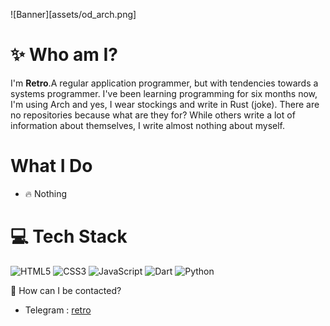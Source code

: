 ![Banner][assets/od_arch.png]

# ✨ Who am I?
I'm **Retro**.A regular application programmer, but with tendencies towards a systems programmer. I've been learning programming for six months now, I'm using Arch and yes, I wear stockings and write in Rust (joke). There are no repositories because what are they for? While others write a lot of information about themselves, I write almost nothing about myself.

# What I Do

* 🔥 Nothing


# 💻 Tech Stack
![HTML5](https://img.shields.io/badge/html5-%23E34F26.svg?style=for-the-badge&logo=html5&logoColor=white) ![CSS3](https://img.shields.io/badge/css3-%231572B6.svg?style=for-the-badge&logo=css3&logoColor=white) ![JavaScript](https://img.shields.io/badge/javascript-%23323330.svg?style=for-the-badge&logo=javascript&logoColor=%23F7DF1E) ![Dart](https://img.shields.io/badge/dart-%230175C2.svg?style=for-the-badge&logo=dart&logoColor=white) ![Python](https://img.shields.io/badge/MyProject-Python-blue.svg?logo=python&logoColor=yellow)

💬 How can I be contacted?

* Telegram : <a href="https://t.me/veryretroinfo" target="_blank">retro</a>

